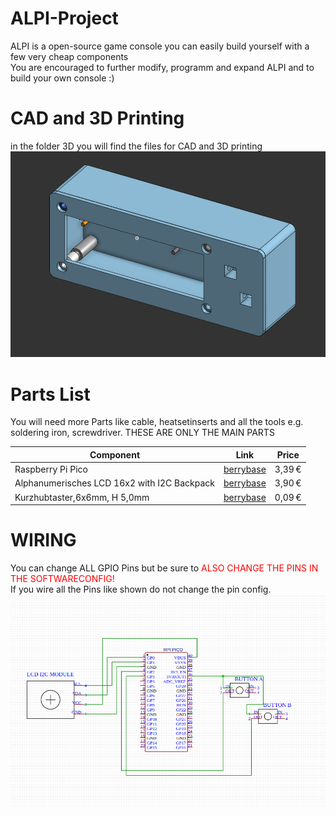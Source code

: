 # ALPI-Project
ALPI is a open-source game console you can easily build yourself with a few very cheap components  
You are encouraged to further modify, programm and expand ALPI and to build your own console :)

# CAD and 3D Printing
in the folder 3D you will find the files for CAD and 3D printing
![CAD_IMAGE](README/CAD_CASE.png)


# Parts List

You will need more Parts like cable, heatsetinserts and all the tools e.g. soldering iron, screwdriver.
THESE ARE ONLY THE MAIN PARTS

| Component                                   | Link                                                                                          | Price     |
|---------------------------------------------|-----------------------------------------------------------------------------------------------|-----------|
| Raspberry Pi Pico                           | [berrybase  ](https://www.berrybase.de/raspberry-pi-pico-rp2040-mikrocontroller-board)        | 3,39 €    |
| Alphanumerisches LCD 16x2 with I2C Backpack | [berrybase  ](https://www.berrybase.de/alphanumerisches-lcd-16x2-blau-weiss-mit-i2c-backpack) | 3,90 €    |
| Kurzhubtaster,6x6mm, H 5,0mm                | [berrybase  ](https://www.berrybase.de/kurzhubtaster-vertikale-printmontage-6x6mm-h-5-0mm)    | 0,09 €    |

# WIRING
You can change ALL GPIO Pins but be sure to <span style="color:red">ALSO CHANGE THE PINS IN THE SOFTWARECONFIG!</span>  
If you wire all the Pins like shown do not change the pin config.
![LAYOUT](README/ALPI_Layout.png)
